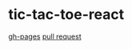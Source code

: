 # tic-tac-toe-react

[gh-pages](https://vitaliybaryliuk.github.io/tic-tac-toe-react/)
[pull request](https://github.com/VitaliyBaryliuk/tic-tac-toe-react/pull/1/commits/cdceef70dac4b5afd99690a912275ced05ee4c99)
